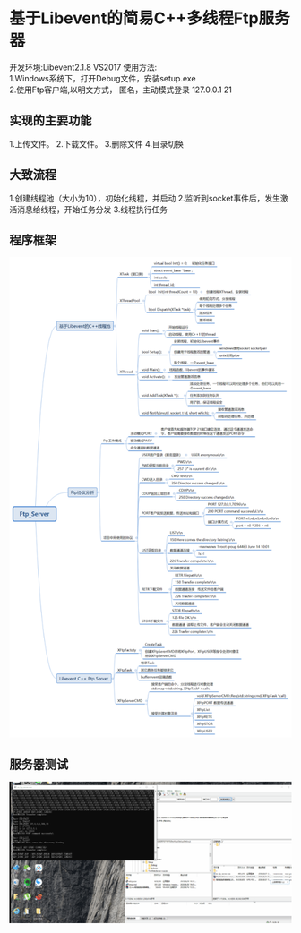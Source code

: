 # 基于Libevent的简易C++多线程Ftp服务器
开发环境:Libevent2.1.8  VS2017
使用方法:  
1.Windows系统下，打开Debug文件，安装setup.exe  
2.使用Ftp客户端,以明文方式， 匿名，主动模式登录 127.0.0.1 21  
## 实现的主要功能
1.上传文件。 2.下载文件。  3.删除文件  4.目录切换  
## 大致流程
1.创建线程池（大小为10），初始化线程，并启动   2.监听到socket事件后，发生激活消息给线程，开始任务分发   3.线程执行任务   
## 程序框架
![image](https://github.com/mantianfeiwu/Ftp_Server/blob/master/Ftp_Server.png)

## 服务器测试
![image](https://github.com/mantianfeiwu/Ftp_Server/blob/master/test.gif)
